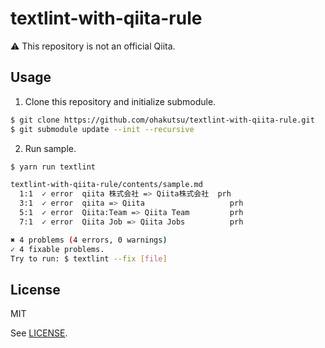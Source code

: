 # textlint-with-qiita-rule

:warning: This repository is not an official Qiita.

## Usage

1. Clone this repository and initialize submodule.

```bash
$ git clone https://github.com/ohakutsu/textlint-with-qiita-rule.git
$ git submodule update --init --recursive
```

2. Run sample.

```bash
$ yarn run textlint

textlint-with-qiita-rule/contents/sample.md
  1:1  ✓ error  qiita 株式会社 => Qiita株式会社  prh
  3:1  ✓ error  qiita => Qiita                   prh
  5:1  ✓ error  Qiita:Team => Qiita Team         prh
  7:1  ✓ error  Qiita Job => Qiita Jobs          prh

✖ 4 problems (4 errors, 0 warnings)
✓ 4 fixable problems.
Try to run: $ textlint --fix [file]
```

## License

MIT

See [LICENSE](/LICENSE).
